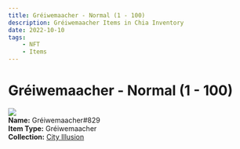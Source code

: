 ```yaml
---
title: Gréiwemaacher - Normal (1 - 100)
description: Gréiwemaacher Items in Chia Inventory
date: 2022-10-10
tags:
    - NFT
    - Items
---
```


# Gréiwemaacher - Normal (1 - 100)
<div class="item_thumbnail">
<img loading="lazy" src="https://pzajvqe6v5eqb6mhyhy6egmae7mr5inxqz6hxiqk3ran54nziu.arweave.net/f_kCawJ6vSQD5h8Hx4hmAJ9keobeGfHuiCtxA3vG5RU"><br/>
<div><strong>Name:</strong> Gréiwemaacher#829</div>
<div><strong>Item Type:</strong> Gréiwemaacher</div>
<div><strong>Collection:</strong> <a href="https://www.spacescan.io/xch/nft/collection/col1lend2dcn558km4wcwta4xnkfv3xpcmlp9kyt0m909emvfxechlyqdl5ndg">City Illusion</a></div>
</div>

